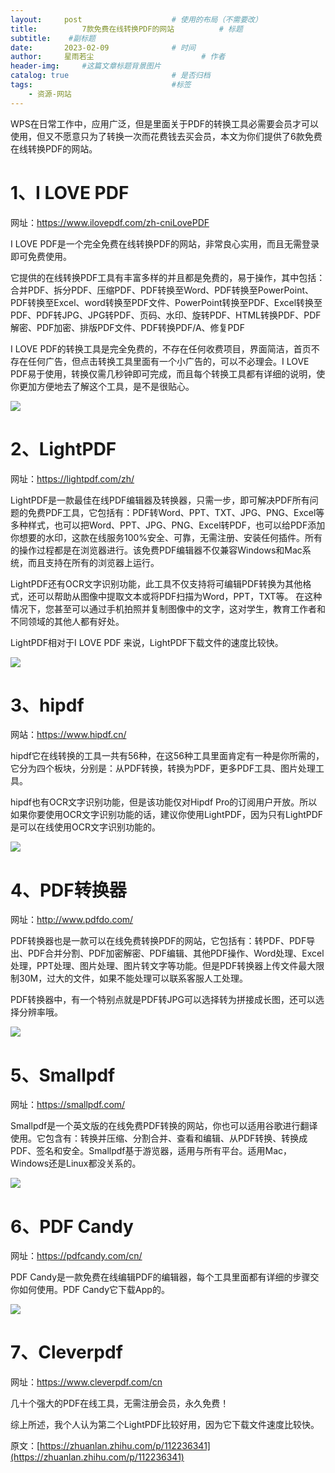 ```yaml
---
layout:     post   				    # 使用的布局（不需要改）
title:       	7款免费在线转换PDF的网站			# 标题 
subtitle:    #副标题
date:       2023-02-09 				# 时间
author:     星雨若尘 						# 作者
header-img:  	#这篇文章标题背景图片
catalog: true 						# 是否归档
tags:								#标签
    - 资源-网站
---
```

WPS在日常工作中，应用广泛，但是里面关于PDF的转换工具必需要会员才可以使用，但又不愿意只为了转换一次而花费钱去买会员，本文为你们提供了6款免费在线转换PDF的网站。

# 1、I LOVE PDF

网址：https://www.ilovepdf.com/zh-cniLovePDF

I LOVE PDF是一个完全免费在线转换PDF的网站，非常良心实用，而且无需登录即可免费使用。

它提供的在线转换PDF工具有丰富多样的并且都是免费的，易于操作，其中包括：合并PDF、拆分PDF、压缩PDF、PDF转换至Word、PDF转换至PowerPoint、PDF转换至Excel、word转换至PDF文件、PowerPoint转换至PDF、Excel转换至PDF、PDF转JPG、JPG转PDF、页码、水印、旋转PDF、HTML转换PDF、PDF解密、PDF加密、排版PDF文件、PDF转换PDF/A、修复PDF

I LOVE PDF的转换工具是完全免费的，不存在任何收费项目，界面简洁，首页不存在任何广告，但点击转换工具里面有一个小广告的，可以不必理会。I LOVE PDF易于使用，转换仅需几秒钟即可完成，而且每个转换工具都有详细的说明，使你更加方便地去了解这个工具，是不是很贴心。

![](https://pic2.zhimg.com/80/v2-b668b798bda04ff246ea915caa407001_720w.webp)

# 2、LightPDF

网址：https://lightpdf.com/zh/

LightPDF是一款最佳在线PDF编辑器及转换器，只需一步，即可解决PDF所有问题的免费PDF工具，它包括有：PDF转Word、PPT、TXT、JPG、PNG、Excel等多种样式，也可以把Word、PPT、JPG、PNG、Excel转PDF，也可以给PDF添加你想要的水印，这款在线服务100%安全、可靠，无需注册、安装任何插件。所有的操作过程都是在浏览器进行。该免费PDF编辑器不仅兼容Windows和Mac系统，而且支持在所有的浏览器上运行。

LightPDF还有OCR文字识别功能，此工具不仅支持将可编辑PDF转换为其他格式，还可以帮助从图像中提取文本或将PDF扫描为Word，PPT，TXT等。 在这种情况下，您甚至可以通过手机拍照并复制图像中的文字，这对学生，教育工作者和不同领域的其他人都有好处。

LightPDF相对于I LOVE PDF 来说，LightPDF下载文件的速度比较快。

![](https://pic2.zhimg.com/80/v2-4c8d5d2898ecbe928e1099051d4b02f1_720w.webp)

# 3、hipdf

网站：https://www.hipdf.cn/

hipdf它在线转换的工具一共有56种，在这56种工具里面肯定有一种是你所需的，它分为四个板块，分别是：从PDF转换，转换为PDF，更多PDF工具、图片处理工具。

hipdf也有OCR文字识别功能，但是该功能仅对Hipdf Pro的订阅用户开放。所以如果你要使用OCR文字识别功能的话，建议你使用LightPDF，因为只有LightPDF是可以在线使用OCR文字识别功能的。

![](https://pic2.zhimg.com/80/v2-e8b99f2894bc06ac211e4391a3cee4e9_720w.webp)

# 4、PDF转换器

网址：http://www.pdfdo.com/

PDF转换器也是一款可以在线免费转换PDF的网站，它包括有：转PDF、PDF导出、PDF合并分割、PDF加密解密、PDF编辑、其他PDF操作、Word处理、Excel处理，PPT处理、图片处理、图片转文字等功能。但是PDF转换器上传文件最大限制30M，过大的文件，如果不能处理可以联系客服人工处理。

PDF转换器中，有一个特别点就是PDF转JPG可以选择转为拼接成长图，还可以选择分辨率哦。

![](https://pic4.zhimg.com/80/v2-564120dcfbf55a6d84b5e2bd37bceca7_720w.webp)

# 5、Smallpdf

网址：https://smallpdf.com/

Smallpdf是一个英文版的在线免费PDF转换的网站，你也可以适用谷歌进行翻译使用。它包含有：转换并压缩、分割合并、查看和编辑、从PDF转换、转换成PDF、签名和安全。Smallpdf基于游览器，适用与所有平台。适用Mac，Windows还是Linux都没关系的。

![](https://pic1.zhimg.com/80/v2-185c205e7e8e18a4debbfd535246665c_720w.webp)

# 6、PDF Candy

网址：https://pdfcandy.com/cn/

PDF Candy是一款免费在线编辑PDF的编辑器，每个工具里面都有详细的步骤交你如何使用。PDF Candy它下载App的。

![](https://pic1.zhimg.com/80/v2-e5d469e7235013384dbacea8399ff1c4_720w.webp)

# 7、Cleverpdf

网址：https://www.cleverpdf.com/cn

几十个强大的PDF在线工具，无需注册会员，永久免费！

综上所述，我个人认为第二个LightPDF比较好用，因为它下载文件速度比较快。




 原文：[https://zhuanlan.zhihu.com/p/112236341](https://zhuanlan.zhihu.com/p/112236341)